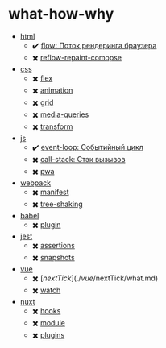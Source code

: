 # what-how-why

- [html](./html)
  - :heavy_check_mark: [flow: Поток рендеринга браузера](./html/flow/what.md)
  - :heavy_multiplication_x: [reflow-repaint-comopse](./html/reflow-repaint-comopse/what.md)
- [css](./css)
  - :heavy_multiplication_x: [flex](./css/flex/what.md)
  - :heavy_multiplication_x: [animation](./css/animation/what.md)
  - :heavy_multiplication_x: [grid](./css/grid/what.md)
  - :heavy_multiplication_x: [media-queries](./css/media-queries/prefer-reduced-motion/what.md)
  - :heavy_multiplication_x: [transform](./css/transform/what.md)
- [js](./js)
  - :heavy_check_mark: [event-loop: Событийный цикл](./js/event-loop/what.md)
  - :heavy_multiplication_x: [call-stack: Стэк вызывов](./js/call-stack/what.md)
  - :heavy_multiplication_x: [pwa](./js/pwa/what.md)
- [webpack](./webpack)
  - :heavy_multiplication_x: [manifest](./webpack/manifest/what.md)
  - :heavy_multiplication_x: [tree-shaking](./webpack/tree-shaking/what.md)
- [babel](./babel)
  - :heavy_multiplication_x: [plugin](./babel/plugin/what.md)
- [jest](./jest)
  - :heavy_multiplication_x: [assertions](./jest/assertions/what.md)
  - :heavy_multiplication_x: [snapshots](./jest/snapshots/what.md)
- [vue](./vue)
  - :heavy_multiplication_x: [$nextTick](./vue/$nextTick/what.md)
  - :heavy_multiplication_x: [watch](./vue/watch/what.md)
- [nuxt](./nuxt)
  - :heavy_multiplication_x: [hooks](./nuxt/hooks/what.md)
  - :heavy_multiplication_x: [module](./nuxt/module/what.md)
  - :heavy_multiplication_x: [plugins](./nuxt/plugins/what.md)